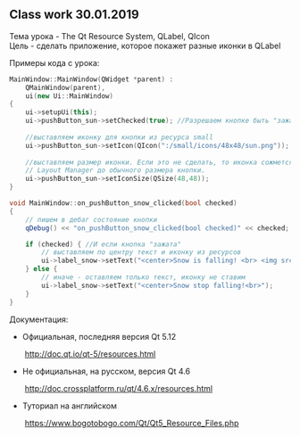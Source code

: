 ## Сlass work 30.01.2019 ##   
Тема урока - The Qt Resource System, QLabel, QIcon  
Цель - сделать приложение, которое покажет разные иконки в QLabel  



Примеры кода с урока:

```c++
MainWindow::MainWindow(QWidget *parent) :
    QMainWindow(parent),
    ui(new Ui::MainWindow)
{
    ui->setupUi(this);
    ui->pushButton_sun->setChecked(true); //Разрешаем кнопке быть "зажатой"
        
    //выставляем иконку для кнопки из ресурса small    
    ui->pushButton_sun->setIcon(QIcon(":/small/icons/48x48/sun.png"));
        
    //выставляем размер иконки. Если это не сделать, то иконка сожмется под указанием 
    // Layout Manager до обычного размера кнопки.
    ui->pushButton_sun->setIconSize(QSize(48,48));
}
```





```c++
void MainWindow::on_pushButton_snow_clicked(bool checked)
{
	// пишем в дебаг состояние кнопки
    qDebug() << "on_pushButton_snow_clicked(bool checked)" << checked;

    if (checked) { //И если кнопка "зажата"
    	// выставляем по центру текст и иконку из ресурсов
        ui->label_snow->setText("<center>Snow is falling! <br> <img src=':/big/icons/256x256/snow.png'> ");
    } else {
    	// иначе - оставляем только текст, иконку не ставим
        ui->label_snow->setText("<center>Snow stop falling!<br>");
    }
}
```



Документация:  
* Официальная, последняя версия Qt 5.12   

  ​	http://doc.qt.io/qt-5/resources.html     
* Не официальная, на русском, версия Qt 4.6  

  ​	http://doc.crossplatform.ru/qt/4.6.x/resources.html  
* Туториал на английском  

  ​	https://www.bogotobogo.com/Qt/Qt5_Resource_Files.php  



